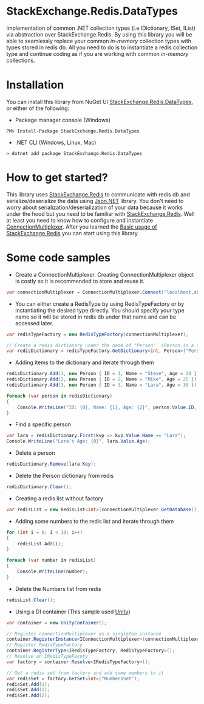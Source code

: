 # StackExchange.Redis.DataTypes
Implementation of common .NET collection types (i.e IDictionary, ISet, IList) via abstraction over StackExchange.Redis. By using this library you will be able to seamlessly replace your common *in-memory* collection types with types stored in redis db. All you need to do is to instantiate a redis collection type and continue coding as if you are working with common *in-memory* collections.

# Installation
You can install this library from NuGet UI [StackExchange.Redis.DataTypes](https://www.nuget.org/packages/StackExchange.Redis.DataTypes), or either of the following:

* Package manager console (Windows)
```
PM> Install-Package StackExchange.Redis.DataTypes
```
* .NET CLI (Windows, Linux, Mac)
```
> dotnet add package StackExchange.Redis.DataTypes
```

# How to get started?
This library uses [StackExchange.Redis](https://github.com/StackExchange/StackExchange.Redis) to communicate with redis db and serialize/deserialize the data using [Json.NET](https://github.com/JamesNK/Newtonsoft.Json) library. You don't need to worry about serialization/deserialization of your data because it works under the hood but you need to be familiar with [StackExchange.Redis](https://github.com/StackExchange/StackExchange.Redis). Well at least you need to know how to configure and instantiate [ConnectionMultiplexer](https://stackexchange.github.io/StackExchange.Redis/Basics). After you learned the [Basic usage of StackExchange.Redis](https://stackexchange.github.io/StackExchange.Redis/Basics) you can start using this library.

# Some code samples

* Create a ConnectionMultiplexer. Creating ConnectionMultiplexer object is costly so it is recommended to store and reuse it.

```C#
var connectionMultiplexer = ConnectionMultiplexer.Connect("localhost,abortConnect=false"); // replace localhost with your redis db address
```

* You can either create a RedisType by using RedisTypeFactory or by instantiating the desired type directly. You should specify your type name so it will be stored in redis db under that name and can be accessed later.

```C#
var redisTypeFactory = new RedisTypeFactory(connectionMultiplexer);

// Create a redis dictionary under the name of "Person". (Person is a sample class with three fields (ID, Name, Age))
var redisDictionary = redisTypeFactory.GetDictionary<int, Person>("Person");
```

* Adding items to the dictionary and iterate through them

```C#
redisDictionary.Add(1, new Person { ID = 1, Name = "Steve", Age = 20 });
redisDictionary.Add(2, new Person { ID = 2, Name = "Mike", Age = 25 });
redisDictionary.Add(3, new Person { ID = 3, Name = "Lara", Age = 30 });

foreach (var person in redisDictionary)
{
    Console.WriteLine("ID: {0}, Name: {1}, Age: {2}", person.Value.ID, person.Value.Name, person.Value.Age);
}
```

* Find a specific person

```C#
var lara = redisDictionary.First(kvp => kvp.Value.Name == "Lara");
Console.WriteLine("Lara's Age: {0}", lara.Value.Age);
```

* Delete a person

```C#
redisDictionary.Remove(lara.Key);
```

* Delete the Person dictionary from redis

```C#
redisDictionary.Clear();
```

* Creating a redis list without factory

```C#
var redisList = new RedisList<int>(connectionMultiplexer.GetDatabase(), "Numbers");
```

* Adding some numbers to the redis list and iterate through them

```C#
for (int i = 0; i < 10; i++)
{
    redisList.Add(i);
}

foreach (var number in redisList)
{
    Console.WriteLine(number);
}
```

* Delete the Numbers list from redis

```C#
redisList.Clear();
```

* Using a DI container (This sample used [Unity](https://github.com/unitycontainer/unity))

```C#
var container = new UnityContainer();

// Register connectionMultiplexer as a singleton instance
container.RegisterInstance<IConnectionMultiplexer>(connectionMultiplexer);
// Register RedisTypeFactory
container.RegisterType<IRedisTypeFactory, RedisTypeFactory>();
// Resolve an IRedisTypeFacoty
var factory = container.Resolve<IRedisTypeFactory>();

// Get a redis set from factory and add some members to it
var redisSet = factory.GetSet<int>("NumbersSet");
redisSet.Add(1);
redisSet.Add(1);
redisSet.Add(2);
```

